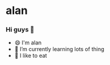 # alan
### Hi guys 👋

<!--
**alanwebpage/alanwebpage** is a ✨ _special_ ✨ repository because its `README.md` (this file) appears on your GitHub profile.

Here are some ideas to get you started:
-->
- 😄 I'm alan
- 🌱 I’m currently learning lots of thing
- 🌱 I like to eat





